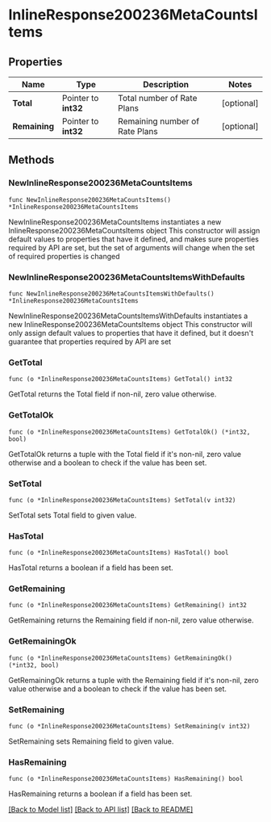 # InlineResponse200236MetaCountsItems

## Properties

Name | Type | Description | Notes
------------ | ------------- | ------------- | -------------
**Total** | Pointer to **int32** | Total number of Rate Plans | [optional] 
**Remaining** | Pointer to **int32** | Remaining number of Rate Plans | [optional] 

## Methods

### NewInlineResponse200236MetaCountsItems

`func NewInlineResponse200236MetaCountsItems() *InlineResponse200236MetaCountsItems`

NewInlineResponse200236MetaCountsItems instantiates a new InlineResponse200236MetaCountsItems object
This constructor will assign default values to properties that have it defined,
and makes sure properties required by API are set, but the set of arguments
will change when the set of required properties is changed

### NewInlineResponse200236MetaCountsItemsWithDefaults

`func NewInlineResponse200236MetaCountsItemsWithDefaults() *InlineResponse200236MetaCountsItems`

NewInlineResponse200236MetaCountsItemsWithDefaults instantiates a new InlineResponse200236MetaCountsItems object
This constructor will only assign default values to properties that have it defined,
but it doesn't guarantee that properties required by API are set

### GetTotal

`func (o *InlineResponse200236MetaCountsItems) GetTotal() int32`

GetTotal returns the Total field if non-nil, zero value otherwise.

### GetTotalOk

`func (o *InlineResponse200236MetaCountsItems) GetTotalOk() (*int32, bool)`

GetTotalOk returns a tuple with the Total field if it's non-nil, zero value otherwise
and a boolean to check if the value has been set.

### SetTotal

`func (o *InlineResponse200236MetaCountsItems) SetTotal(v int32)`

SetTotal sets Total field to given value.

### HasTotal

`func (o *InlineResponse200236MetaCountsItems) HasTotal() bool`

HasTotal returns a boolean if a field has been set.

### GetRemaining

`func (o *InlineResponse200236MetaCountsItems) GetRemaining() int32`

GetRemaining returns the Remaining field if non-nil, zero value otherwise.

### GetRemainingOk

`func (o *InlineResponse200236MetaCountsItems) GetRemainingOk() (*int32, bool)`

GetRemainingOk returns a tuple with the Remaining field if it's non-nil, zero value otherwise
and a boolean to check if the value has been set.

### SetRemaining

`func (o *InlineResponse200236MetaCountsItems) SetRemaining(v int32)`

SetRemaining sets Remaining field to given value.

### HasRemaining

`func (o *InlineResponse200236MetaCountsItems) HasRemaining() bool`

HasRemaining returns a boolean if a field has been set.


[[Back to Model list]](../README.md#documentation-for-models) [[Back to API list]](../README.md#documentation-for-api-endpoints) [[Back to README]](../README.md)


